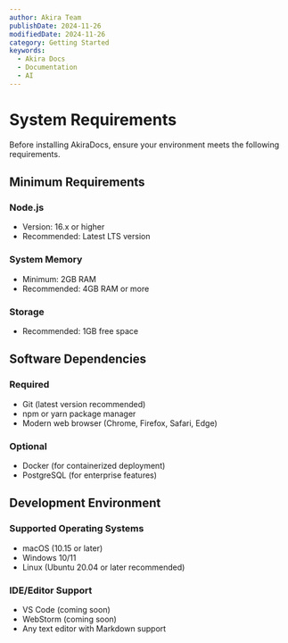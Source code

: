 ```yaml
---
author: Akira Team
publishDate: 2024-11-26
modifiedDate: 2024-11-26
category: Getting Started
keywords:
  - Akira Docs
  - Documentation
  - AI
---
```


# System Requirements

Before installing AkiraDocs, ensure your environment meets the following requirements.

## Minimum Requirements

### Node.js
- Version: 16.x or higher
- Recommended: Latest LTS version

### System Memory
- Minimum: 2GB RAM
- Recommended: 4GB RAM or more

### Storage
- Recommended: 1GB free space

## Software Dependencies

### Required
- Git (latest version recommended)
- npm or yarn package manager
- Modern web browser (Chrome, Firefox, Safari, Edge)

### Optional
- Docker (for containerized deployment)
- PostgreSQL (for enterprise features)

## Development Environment

### Supported Operating Systems
- macOS (10.15 or later)
- Windows 10/11
- Linux (Ubuntu 20.04 or later recommended)

### IDE/Editor Support
- VS Code (coming soon)
- WebStorm (coming soon)
- Any text editor with Markdown support
